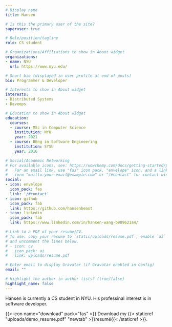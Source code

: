 ```yaml
---
# Display name
title: Hansen

# Is this the primary user of the site?
superuser: true

# Role/position/tagline
role: CS student

# Organizations/Affiliations to show in About widget
organizations:
- name: NYU 
  url: https://www.nyu.edu/

# Short bio (displayed in user profile at end of posts)
bio: Programmer & Developer

# Interests to show in About widget
interests:
- Distributed Systems
- Deveops

# Education to show in About widget
education:
  courses:
  - course: MSc in Computer Science
    institution: NYU
    year: 2021
  - course: BEng in Software Engineering
    institution: SYSU
    year: 2016

# Social/Academic Networking
# For available icons, see: https://wowchemy.com/docs/getting-started/page-builder/#icons
#   For an email link, use "fas" icon pack, "envelope" icon, and a link in the
#   form "mailto:your-email@example.com" or "/#contact" for contact widget.
social:
- icon: envelope
  icon_pack: fas
  link: '/#contact'
- icon: github
  icon_pack: fab
  link: https://github.com/hansenbeast
- icon: linkedin
  icon_pack: fab
  link: https://www.linkedin.com/in/hansen-wang-b909621a4/

# Link to a PDF of your resume/CV.
# To use: copy your resume to `static/uploads/resume.pdf`, enable `ai` icons in `params.toml`, 
# and uncomment the lines below.
# - icon: cv
#   icon_pack: ai
#   link: uploads/resume.pdf

# Enter email to display Gravatar (if Gravatar enabled in Config)
email: ""

# Highlight the author in author lists? (true/false)
highlight_name: false
---
```


Hansen is currently a CS student in NYU. His professinal interest is in software developer.

{{< icon name="download" pack="fas" >}} Download my {{< staticref "uploads/demo_resume.pdf" "newtab" >}}resumé{{< /staticref >}}.

